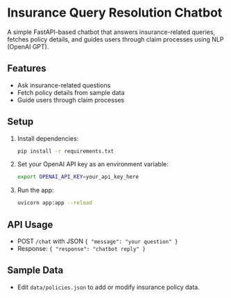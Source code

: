 # Insurance Query Resolution Chatbot

A simple FastAPI-based chatbot that answers insurance-related queries, fetches policy details, and guides users through claim processes using NLP (OpenAI GPT).

## Features

- Ask insurance-related questions
- Fetch policy details from sample data
- Guide users through claim processes

## Setup

1. Install dependencies:
   ```bash
   pip install -r requirements.txt
   ```
2. Set your OpenAI API key as an environment variable:
   ```bash
   export OPENAI_API_KEY=your_api_key_here
   ```
3. Run the app:
   ```bash
   uvicorn app:app --reload
   ```

## API Usage

- POST `/chat` with JSON `{ "message": "your question" }`
- Response: `{ "response": "chatbot reply" }`

## Sample Data

- Edit `data/policies.json` to add or modify insurance policy data.
